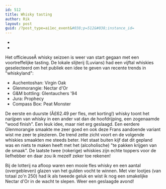 ```yaml
---
id: 512
title: Whisky tasting
author: Rik
layout: post
guid: /?post_type=ai1ec_event&#038;p=512&#038;instance_id=
---
```

-
-
Het officieuseÂ whisky seizoen is weer van start gegaan met een voortreffelijke tasting. De lokale slijterij (Luvians) had een vijftal whiskies geselecteerd om het publiek een idee te geven van recente trends in "whiskyland":

  * Auchentoshan: Virgin Oak
  * Glenmorangie: Nectar d'Or
  * G&M bottling: Glentauchers '94
  * Jura: Prophecy
  * Compass Box: Peat Monster

De eerste en duurste (Â£62.49 per fles, met korting!) whisky toont het narijpen van whisky in een ander vat dan de hoofdrijping, een zogenaamde "wood finish". Een leuk idee, maar niet erg geslaagd. Een eerdere Glenmorangie smaakte me zeer goed en ook deze Frans aandoende variant wist me zeer te plezieren. De trend zette zicht voort en de volgende whiskies smaakten me steeds beter. Het staat buiten kijf dat dit gepland was en niets te maken heeft met het (alcoholische) "te pakken krijgen van de smaak". De laatste twee (rokerige) whiskies zijn echte toppers voor de liefhebber en daar zou ik mezelf zeker toe rekenen!

Bij de lotterij na afloop waren een mooie fles whisky en een aantal (overgebleven) glazen van het gulden vocht te winnen. Met vier lootjes (van totaal zo'n 250) had ik als tweede geluk en wist ik nog een smakelijke Nectar d'Or in de wacht te slepen. Weer een geslaagde avond!